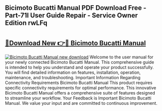 ## Bicimoto Bucatti Manual PDF Download Free - Part-71I User Guide Repair - Service Owner Edition rwLFq

# <h2><a href="http://bc24579.oget.top/?id=Bicimoto+Bucatti+Manual">🔗Download New 👉🔴 Bicimoto Bucatti Manual</a></h2>

[![Bicimoto Bucatti Manual new download](https://i.imgur.com/5g1atiW.png)](http://bc24579.oget.top/?id=Bicimoto+Bucatti+Manual)
Welcome to the user manual for your newly connected Bicimoto Bucatti Manual. This comprehensive guide is intended to help you understand and operate your product successfully. You will find detailed information on features, installation, operation, maintenance, and troubleshooting. Important Information Regarding Connectivity Requirements Bicimoto Bucatti Manual This product requires specific connectivity requirements for optimal performance. This innovative Bicimoto Bucatti Manual offers a comprehensive suite of features designed to streamline your workflow. Your Feedback is Important Bicimoto Bucatti Manual. We value your input and are committed to continuous improvement.
